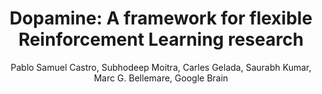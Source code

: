---
paperId: 44
author: Pablo Samuel Castro, Subhodeep Moitra, Carles Gelada, Saurabh Kumar, Marc G. Bellemare, Google Brain
publicationauthor: Castro, P. S. et al.
title: "Dopamine: A framework for flexible Reinforcement Learning research"
pdf: Oral_Pablo_Castro.pdf
slide: Slide_Pablo_Castro.pdf
poster: --
alt: --
type: Oral & Poster
topic: Machine Learning Methods
link: https://research.latinxinai.org/papers/neurips/2018/pdf/Oral_Pablo_Castro.pdf
conference: neurips
year: 2018
tags: neurips-2018-op
location: Montreal, Canada
---
